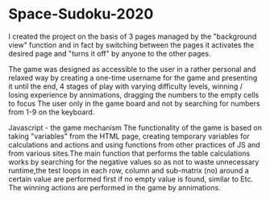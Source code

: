 # Space-Sudoku-2020

I created the project on the basis of 3 pages managed by the "background view" 
function and in fact by switching between the pages it activates the desired page and
"turns it off" by anyone to the other pages.

The game was designed as accessible to the user in a rather personal and relaxed way by creating a one-time username 
for the game and presenting it until the end, 4 stages of play with varying difficulty levels, winning / losing experience by annimations, 
dragging the numbers to the empty cells to focus The user only in the game board and not by searching for numbers from 1-9 on the keyboard.

Javascript - the game mechanism
The functionality of the game is based on taking "variables" from the HTML page, 
creating temporary variables for calculations and actions and using functions from other practices of JS
and from various sites.The main function that performs the table calculations works by searching for the negative values
so as not to waste unnecessary runtime,the test loops in each row, column and sub-matrix (no) around a certain value are 
performed first if no empty value is found, similar to Etc. The winning actions are performed in the game by annimations.
